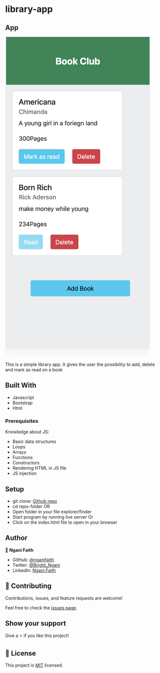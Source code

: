 # library-app
[](https://img.shields.io/badge/Microverse-blueviolet)



## App

![screenshot](./assets/homepage.png)

This is a simple library app. It gives the user the possibility to add, delete and mark as read on a book

## Built With

- Javascript
- Bootstrap
- Html


### Prerequisites
Knowledge about JS:
- Basic data structures
- Loops
- Arrays
- Functions
- Constructors
- Rendering HTML in JS file
- JS injection

## Setup
- git clone:  [Github repo](https://github.com/nganifaith/library-app.git)
- cd repo-folder OR
- Open folder in your file explorer/finder
- Start program by running live server Or
- Click on the index.html file to open in your browser


## Author

👤 **Ngani Faith**

- GitHub: [@nganifaith](https://github.com/nganifaith)
- Twitter: [@Bright_Ngani](https://twitter.com/bright_ngani)
- LinkedIn: [Ngani Faith](https://www.linkedin.com/in/ngani-faith/)


## 🤝 Contributing

Contributions, issues, and feature requests are welcome!

Feel free to check the [issues page](https://github.com/nganifaith/library-app/issues).

## Show your support

Give a ⭐️ if you like this project!

## 📝 License

This project is [MIT](https://choosealicense.com/licenses/mit/) licensed.
